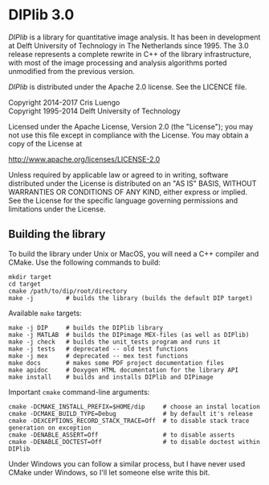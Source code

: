 # DIPlib 3.0

*DIPlib* is a library for quantitative image analysis. It has been in development
at Delft University of Technology in The Netherlands since 1995. The 3.0 release
represents a complete rewrite in C++ of the library infrastructure, with most of
the image processing and analysis algorithms ported unmodified from the previous
version.

*DIPlib* is distributed under the Apache 2.0 license. See the LICENCE file.

Copyright 2014-2017 Cris Luengo  
Copyright 1995-2014 Delft University of Technology

Licensed under the Apache License, Version 2.0 (the "License");
you may not use this file except in compliance with the License.
You may obtain a copy of the License at

   http://www.apache.org/licenses/LICENSE-2.0

Unless required by applicable law or agreed to in writing, software
distributed under the License is distributed on an "AS IS" BASIS,
WITHOUT WARRANTIES OR CONDITIONS OF ANY KIND, either express or implied.
See the License for the specific language governing permissions and
limitations under the License.

## Building the library

To build the library under Unix or MacOS, you will need a C++ compiler and CMake.
Use the following commands to build:

    mkdir target
    cd target
    cmake /path/to/dip/root/directory
    make -j         # builds the library (builds the default DIP target)

Available `make` targets:

    make -j DIP     # builds the DIPlib library
    make -j MATLAB  # builds the DIPimage MEX-files (as well as DIPlib)
    make -j check   # builds the unit_tests program and runs it
    make -j tests   # deprecated -- old test functions
    make -j mex     # deprecated -- mex test functions
    make docs       # makes some PDF project documentation files
    make apidoc     # Doxygen HTML documentation for the library API
    make install    # builds and installs DIPlib and DIPimage

Important `cmake` command-line arguments:

    cmake -DCMAKE_INSTALL_PREFIX=$HOME/dip     # choose an instal location
    cmake -DCMAKE_BUILD_TYPE=Debug             # by default it's release
    cmake -DEXCEPTIONS_RECORD_STACK_TRACE=Off  # to disable stack trace generation on exception
    cmake -DENABLE_ASSERT=Off                  # to disable asserts
    cmake -DENABLE_DOCTEST=Off                 # to disable doctest within DIPlib

Under Windows you can follow a similar process, but I have never used CMake under
Windows, so I'll let someone else write this bit.

